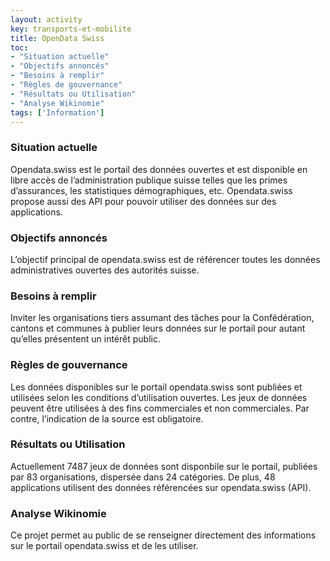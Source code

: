 ```yaml
---
layout: activity
key: transports-et-mobilite
title: OpenData Swiss
toc:
- "Situation actuelle"
- "Objectifs annoncés"
- "Besoins à remplir"
- "Règles de gouvernance"
- "Résultats ou Utilisation"
- "Analyse Wikinomie"
tags: ['Information']
---
```


### Situation actuelle

Opendata.swiss est le portail des données ouvertes et est disponible en libre 
accès de l’administration publique suisse telles que les primes d’assurances, 
les statistiques démographiques, etc. Opendata.swiss propose aussi des API 
pour pouvoir utiliser des données sur des applications. 

### Objectifs annoncés

L’objectif principal de opendata.swiss est de référencer toutes les données 
administratives ouvertes des autorités suisse.

### Besoins à remplir

Inviter les organisations tiers assumant des tâches pour la Confédération, 
cantons et communes à publier leurs données sur le portail pour autant 
qu’elles présentent un intérêt public.

### Règles de gouvernance

Les données disponibles sur le portail opendata.swiss sont publiées et 
utilisées selon les conditions d’utilisation ouvertes. Les jeux de données 
peuvent être utilisées à des fins commerciales et non commerciales. 
Par contre, l’indication de la source est obligatoire. 

### Résultats ou Utilisation

Actuellement 7487 jeux de données sont disponbile sur le portail, publiées 
par 83 organisations, dispersée dans 24 catégories. De plus, 48 applications 
utilisent des données référencées sur opendata.swiss (API).

### Analyse Wikinomie

Ce projet permet au public de se renseigner directement des informations 
sur le portail opendata.swiss et de les utiliser.